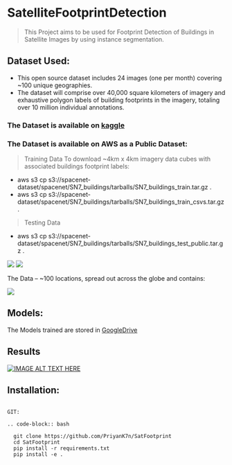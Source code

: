 # SatelliteFootprintDetection
> This Project aims to be used for Footprint Detection of Buildings in Satellite Images by using instance segmentation.

## Dataset Used:
- This open source dataset includes 24 images (one per month) covering ~100 unique geographies. 
- The dataset will comprise over 40,000 square kilometers of imagery and exhaustive polygon labels of building footprints in the imagery, totaling over 10 million individual annotations. 
### The Dataset is available on [kaggle](https://www.kaggle.com/amerii/spacenet-7-multitemporal-urban-development)

### The Dataset is available on  AWS as a Public Dataset:

> Training Data
 To download ~4km x 4km imagery data cubes with associated buildings footprint labels:

- aws s3 cp s3://spacenet-dataset/spacenet/SN7_buildings/tarballs/SN7_buildings_train.tar.gz . 
- aws s3 cp s3://spacenet-dataset/spacenet/SN7_buildings/tarballs/SN7_buildings_train_csvs.tar.gz . 
> Testing Data
- aws s3 cp s3://spacenet-dataset/spacenet/SN7_buildings/tarballs/SN7_buildings_test_public.tar.gz . 


![](https://github.com/PriyanK7n/SatFootprintDetection/blob/main/images/s7.gif)
![](https://www.canva.com/design/DAEoIGhFi2Y/gih2THRUIOxecrlvC1ao8A/watch?utm_content=DAEoIGhFi2Y&utm_campaign=designshare&utm_medium=link&utm_source=publishsharelink)

The Data – ~100 locations, spread out across the globe and contains:

![](https://github.com/PriyanK7n/SatFootprintDetection/blob/main/images/details.png)


## Models:
The Models trained are stored in [GoogleDrive](https://drive.google.com/file/d/10Hk2q_D_9Y13tzT41e5o3-sLuO3gRWV2/view?usp=sharing)

## Results 

[![IMAGE ALT TEXT HERE](https://img.youtube.com/vi/ZGvyBiOw4D4/0.jpg)](https://www.youtube.com/watch?v=ZGvyBiOw4D4)

## Installation:
~~~~~~~~~~~~

GIT:

.. code-block:: bash

  git clone https://github.com/PriyanK7n/SatFootprint
  cd SatFootprint
  pip install -r requirements.txt
  pip install -e .


